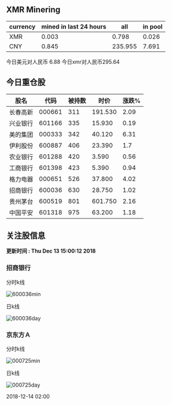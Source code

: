 ## XMR Minering

|currency|mined in last 24 hours|all|in pool|
|---|---|---|---|
|XMR|0.003|0.798|0.026|
|CNY|0.845|235.955|7.691|

今日美元对人民币 6.88	今日xmr对人民币295.64


## 今日重仓股 

|股名|代码|被持数|时价|涨跌%|
|---|---|---|---|---|
|长春高新|000661|311|191.530|2.09|
|兴业银行|601166|335|15.930|0.19|
|美的集团|000333|342|40.120|6.31|
|伊利股份|600887|406|23.390|1.7|
|农业银行|601288|420|3.590|0.56|
|工商银行|601398|423|5.390|0.94|
|格力电器|000651|526|37.800|4.02|
|招商银行|600036|630|28.750|1.02|
|贵州茅台|600519|801|601.750|2.16|
|中国平安|601318|975|63.200|1.18|

## 关注股信息
**更新时间 : Thu Dec 13 15:00:12 2018**
### 招商银行 
分时k线

![600036min](http://image.sinajs.cn/newchart/min/n/sh600036.gif)

日k线

![600036day](http://image.sinajs.cn/newchart/daily/n/sh600036.gif)

### 京东方Ａ 
分时k线

![000725min](http://image.sinajs.cn/newchart/min/n/sz000725.gif)

日k线

![000725day](http://image.sinajs.cn/newchart/daily/n/sz000725.gif)

2018-12-14 02:00